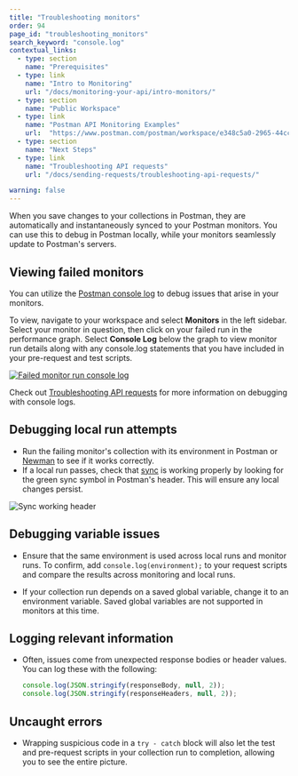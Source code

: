 ```yaml
---
title: "Troubleshooting monitors"
order: 94
page_id: "troubleshooting_monitors"
search_keyword: "console.log"
contextual_links:
  - type: section
    name: "Prerequisites"
  - type: link
    name: "Intro to Monitoring"
    url: "/docs/monitoring-your-api/intro-monitors/"
  - type: section
    name: "Public Workspace"
  - type: link
    name: "Postman API Monitoring Examples"
    url:  "https://www.postman.com/postman/workspace/e348c5a0-2965-44cc-87ed-7b316516f38d"  
  - type: section
    name: "Next Steps"
  - type: link
    name: "Troubleshooting API requests"
    url: "/docs/sending-requests/troubleshooting-api-requests/"

warning: false
---
```


When you save changes to your collections in Postman, they are automatically and instantaneously synced to your Postman monitors. You can use this to debug in Postman locally, while your monitors seamlessly update to Postman's servers.

## Viewing failed monitors

You can utilize the [Postman console log](/docs/monitoring-your-api/viewing-monitor-results/#console-log) to debug issues that arise in your monitors.

To view, navigate to your workspace and select **Monitors** in the left sidebar. Select your monitor in question, then click on your failed run in the performance graph. Select **Console Log** below the graph to view monitor run details along with any console.log statements that you have included in your pre-request and test scripts.

[![Failed monitor run console log](https://assets.postman.com/postman-docs/monitor-console-log-failed-run.jpg)](https://assets.postman.com/postman-docs/monitor-console-log-failed-run.jpg)

Check out [Troubleshooting API requests](/docs/sending-requests/troubleshooting-api-requests/) for more information on debugging with console logs.

## Debugging local run attempts

* Run the failing monitor's collection with its environment in Postman or [Newman](/docs/running-collections/using-newman-cli/command-line-integration-with-newman/) to see if it works correctly.
* If a local run passes, check that [sync](/docs/getting-started/syncing/) is working properly by looking for the green sync symbol in Postman's header. This will ensure any local changes persist.

<img alt="Sync working header" src="https://assets.postman.com/postman-docs/header-sync-working-2.jpg"/>

## Debugging variable issues

* Ensure that the same environment is used across local runs and monitor runs. To confirm, add ``console.log(environment);`` to your request scripts and compare the results across monitoring and local runs.

* If your collection run depends on a saved global variable, change it to an environment variable. Saved global variables are not supported in monitors at this time.

## Logging relevant information

* Often, issues come from unexpected response bodies or header values. You can log these with the following:

    ```js
    console.log(JSON.stringify(responseBody, null, 2));
    console.log(JSON.stringify(responseHeaders, null, 2));
    ```

## Uncaught errors

* Wrapping suspicious code in a ``try - catch`` block will also let the test and pre-request scripts in your collection run to completion, allowing you to see the entire picture.
